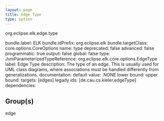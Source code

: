 ```yaml
---
layout: page
title: Edge Type
type: option
---
```

org.eclipse.elk.edge.type

bundle.label: ELK
bundle.idPrefix: org.eclipse.elk
bundle.targetClass: core.options.CoreOptions
name: type
deprecated: false
advanced: false
programmatic: true
output: false
global: false
type: JvmParameterizedTypeReference: org.eclipse.elk.core.options.EdgeType
label: Edge Type
description: The type of an edge. This is usually used for UML class diagrams, where associations must
			be handled differently from generalizations.
documentation: 
default value: <XFeatureCallImplCustom>.NONE
lower bound: 
upper bound: 
targets: [edges]
legady ids: [de.cau.cs.kieler.edgeType]
dependencies:

## Group(s)
edge 

